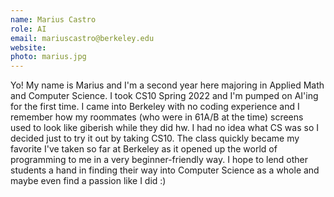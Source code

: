 ```yaml
---
name: Marius Castro
role: AI
email: mariuscastro@berkeley.edu
website:
photo: marius.jpg
---
```

Yo! My name is Marius and I'm a second year here majoring in Applied Math and Computer Science. I took CS10 Spring 2022 and I'm pumped on AI'ing for the first time. I came into Berkeley with no coding experience and I remember how my roommates (who were in 61A/B at the time) screens used to look like giberish while they did hw. I had no idea what CS was so I decided just to try it out by taking CS10. The class quickly became my favorite I've taken so far at Berkeley as it opened up the world of programming to me in a very beginner-friendly way. I hope to lend other students a hand in finding their way into Computer Science as a whole and maybe even find a passion like I did :)
